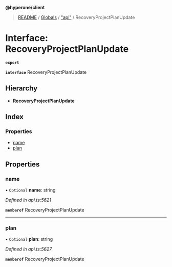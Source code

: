 **@hyperone/client**

> [README](../README.md) / [Globals](../globals.md) / ["api"](../modules/_api_.md) / RecoveryProjectPlanUpdate

# Interface: RecoveryProjectPlanUpdate

**`export`** 

**`interface`** RecoveryProjectPlanUpdate

## Hierarchy

* **RecoveryProjectPlanUpdate**

## Index

### Properties

* [name](_api_.recoveryprojectplanupdate.md#name)
* [plan](_api_.recoveryprojectplanupdate.md#plan)

## Properties

### name

• `Optional` **name**: string

*Defined in api.ts:5621*

**`memberof`** RecoveryProjectPlanUpdate

___

### plan

• `Optional` **plan**: string

*Defined in api.ts:5627*

**`memberof`** RecoveryProjectPlanUpdate

